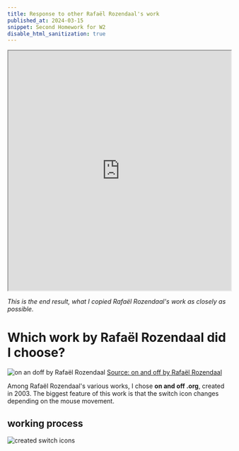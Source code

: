 ```yaml
---
title: Response to other Rafaël Rozendaal's work
published_at: 2024-03-15
snippet: Second Homework for W2
disable_html_sanitization: true
---
```


<div align="center">
<iframe src="https://editor.p5js.org/s4002155/full/GOK_wIBRA" width="100%x" height="542px"></iframe>
</div>

_This is the end result, what I copied Rafaël Rozendaal's work as closely as possible._

# Which work by Rafaël Rozendaal did I choose?
![on an doff
by Rafaël Rozendaal](/240315_second_HW/onandoff.png)
[Source: on and off
by Rafaël Rozendaal](https://www.onandoff.org/)

Among Rafaël Rozendaal's various works, I chose **on and off .org**, created in 2003. The biggest feature of this work is that the switch icon changes depending on the mouse movement.

## working process
![created switch icons](/240315_second_HW/illust_icon.png)